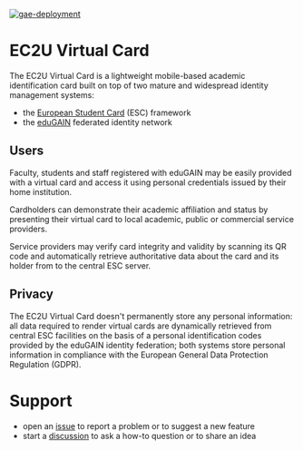 [![gae-deployment](https://github.com/ec2u/card/actions/workflows/gae-deployment.yml/badge.svg)](https://github.com/ec2u/card/actions/workflows/gae-deployment.yml)

# EC2U Virtual Card

The EC2U Virtual Card is a lightweight mobile-based academic identification card built on top of two mature and 
widespread identity management systems:

* the [European Student Card](https://europeanstudentcard.eu/) (ESC) framework 
* the [eduGAIN](https://edugain.org) federated identity network


## Users

Faculty, students and staff registered with eduGAIN may be easily provided with a virtual card and 
access it using personal credentials issued by their home institution.

Cardholders can demonstrate their academic affiliation and status by presenting their virtual card to local
academic, public or commercial service providers.

Service providers may verify card integrity and validity by scanning its QR code
and automatically retrieve authoritative data about the card and its holder from to the central ESC server. 


## Privacy

The EC2U Virtual Card doesn't permanently store any personal information: all data required to render virtual cards are 
dynamically retrieved from central ESC facilities on the basis of a personal identification codes provided by the
 eduGAIN identity federation; both systems store personal information in compliance with the European General Data 
 Protection Regulation (GDPR).


# Support

- open an [issue](https://github.com/ec2u/card/issues) to report a problem or to suggest a new feature
- start a [discussion](https://github.com/ec2u/card/discussions) to ask a how-to question or to share an idea
